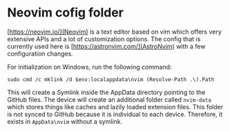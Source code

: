 # Neovim cofig folder

[https://neovim.io/](Neovim) is a text editor based on vim which offers very extensive APIs and a lot of customization options.
The config that is currently used here is [https://astronvim.com/](AstroNvim) with a few configuration changes.

For initialization on Windows, run the following command:

```pwsh
sudo cmd /c mklink /d $env:localappdata\nvim (Resolve-Path .\).Path
```

This will create a Symlink inside the AppData directory pointing to the GitHub files.
The device will create an additional folder called `nvim-data` which stores things like caches and lazily loaded extension files. This folder is not synced to GitHub because it is individual to each device. Therefore, it exists in `AppData\nvim` without a symlink.
